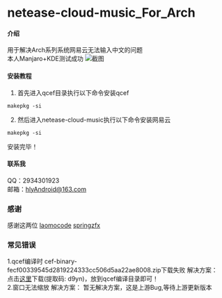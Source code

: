 # netease-cloud-music_For_Arch

#### 介绍
用于解决Arch系列系统网易云无法输入中文的问题<br>
本人Manjaro+KDE测试成功
![截图](https://images.gitee.com/uploads/images/2020/0320/180440_63fe5656_2340776.jpeg "QQ图片20200320180417.jpg")


#### 安装教程

1.  首先进入qcef目录执行以下命令安装qcef

```
makepkg -si
```

2. 然后进入netease-cloud-music执行以下命令安装网易云

```
makepkg -si
```
安装完毕！


#### 联系我
QQ：2934301923<br>
邮箱：hlyAndroid@163.com
### 感谢
感谢这两位
<a href="https://gitee.com/laomocode">laomocode</a>
<a href="https://github.com/springzfx">springzfx</a>

### 常见错误
1.qcef编译时
cef-binary-fecf00339545d2819224333cc506d5aa22ae8008.zip下载失败
解决方案：<br>
点击<a href="链接: https://pan.baidu.com/s/1iaGh1lFlZwhsCZ4t6bX-AQ">这里</a>下载(提取码: d9yn)，放到qcef编译目录即可！<br>
2.窗口无法缩放
解决方案：
暂无解决方案，这是上游Bug,等待上游更新版本



